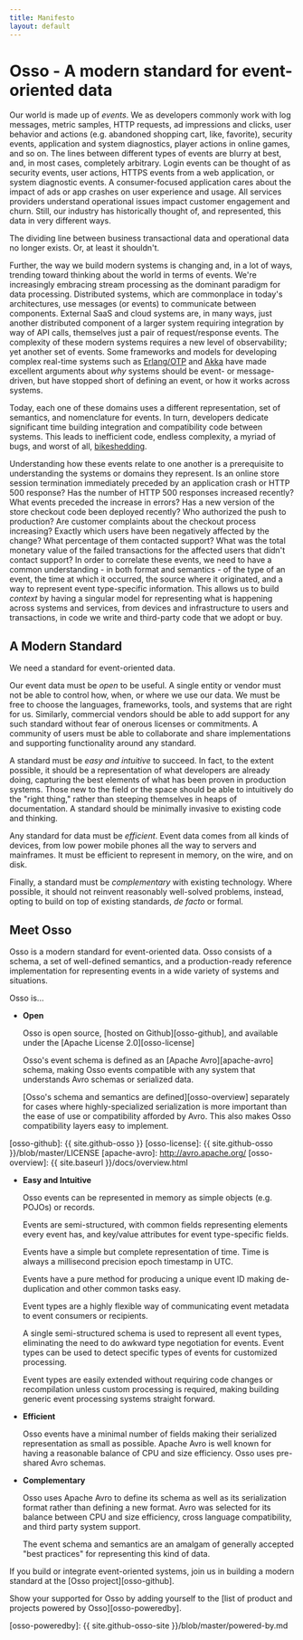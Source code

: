 ```yaml
---
title: Manifesto
layout: default
---
```


# Osso - A modern standard for event-oriented data

Our world is made up of _events_. We as developers commonly work with log
messages, metric samples, HTTP requests, ad impressions and clicks, user
behavior and actions (e.g. abandoned shopping cart, like, favorite), security
events, application and system diagnostics, player actions in online games, and
so on. The lines between different types of events are blurry at best, and, in
most cases, completely arbitrary. Login events can be thought of as security
events, user actions, HTTPS events from a web application, or system diagnostic
events. A consumer-focused application cares about the impact of ads or app
crashes on user experience and usage. All services providers understand
operational issues impact customer engagement and churn. Still, our industry has
historically thought of, and represented, this data in very different ways.

The dividing line between business transactional data and operational data no
longer exists. Or, at least it shouldn't.

Further, the way we build modern systems is changing and, in a lot of ways,
trending toward thinking about the world in terms of events. We're increasingly
embracing stream processing as the dominant paradigm for data processing.
Distributed systems, which are commonplace in today's architectures, use
messages (or events) to communicate between components. External SaaS and cloud
systems are, in many ways, just another distributed component of a larger system
requiring integration by way of API calls, themselves just a pair of
request/response events. The complexity of these modern systems requires a new
level of observability; yet another set of events. Some frameworks and models
for developing complex real-time systems such as [Erlang/OTP][erlang] and
[Akka][akka] have made excellent arguments about _why_ systems should be event-
or message-driven, but have stopped short of defining an event, or how it works
across systems.

[erlang]: https://www.erlang.org/
[akka]: http://akka.io/

Today, each one of these domains uses a different representation, set of
semantics, and nomenclature for events. In turn, developers dedicate significant
time building integration and compatibility code between systems. This leads to
inefficient code, endless complexity, a myriad of bugs, and worst of all,
[bikeshedding][law-of-triviality].

[law-of-triviality]: https://en.wikipedia.org/wiki/Law_of_triviality

Understanding how these events relate to one another is a prerequisite to
understanding the systems or domains they represent. Is an online store session
termination immediately preceded by an application crash or HTTP 500 response?
Has the number of HTTP 500 responses increased recently? What events preceded
the increase in errors? Has a new version of the store checkout code been
deployed recently? Who authorized the push to production? Are customer
complaints about the checkout process increasing? Exactly which users have been
negatively affected by the change? What percentage of them contacted support?
What was the total monetary value of the failed transactions for the affected
users that didn't contact support? In order to correlate these events, we need
to have a common understanding - in both format and semantics - of the type of
an event, the time at which it occurred, the source where it originated, and a
way to represent event type-specific information. This allows us to build
_context_ by having a singular model for representing what is happening across
systems and services, from devices and infrastructure to users and transactions,
in code we write and third-party code that we adopt or buy.

## A Modern Standard

We need a standard for event-oriented data.

Our event data must be _open_ to be useful. A single entity or vendor must not
be able to control how, when, or where we use our data. We must be free to
choose the languages, frameworks, tools, and systems that are right for us.
Similarly, commercial vendors should be able to add support for any such
standard without fear of onerous licenses or commitments. A community of users
must be able to collaborate and share implementations and supporting
functionality around any standard.

A standard must be _easy and intuitive_ to succeed. In fact, to the extent
possible, it should be a representation of what developers are already doing,
capturing the best elements of what has been proven in production systems. Those
new to the field or the space should be able to intuitively do the "right
thing," rather than steeping themselves in heaps of documentation. A standard
should be minimally invasive to existing code and thinking.

Any standard for data must be _efficient_. Event data comes from all kinds of
devices, from low power mobile phones all the way to servers and mainframes. It
must be efficient to represent in memory, on the wire, and on disk.

Finally, a standard must be _complementary_ with existing technology. Where
possible, it should not reinvent reasonably well-solved problems, instead,
opting to build on top of existing standards, _de facto_ or formal.

## Meet Osso

Osso is a modern standard for event-oriented data. Osso consists of a schema, a
set of well-defined semantics, and a production-ready reference implementation
for representing events in a wide variety of systems and situations.

Osso is...

* **Open**

  Osso is open source, [hosted on Github][osso-github], and available under the
  [Apache License 2.0][osso-license]

  Osso's event schema is defined as an [Apache Avro][apache-avro] schema, making
  Osso events compatible with any system that understands Avro schemas or
  serialized data.

  [Osso's schema and semantics are defined][osso-overview] separately for cases
  where highly-specialized serialization is more important than the ease of use
  or compatibility afforded by Avro. This also makes Osso compatibility layers
  easy to implement.

[osso-github]: {{ site.github-osso }}
[osso-license]: {{ site.github-osso }}/blob/master/LICENSE
[apache-avro]: http://avro.apache.org/
[osso-overview]: {{ site.baseurl }}/docs/overview.html

* **Easy and Intuitive**

  Osso events can be represented in memory as simple objects (e.g. POJOs) or
  records.

  Events are semi-structured, with common fields representing elements every
  event has, and key/value attributes for event type-specific fields.

  Events have a simple but complete representation of time. Time is always a
  millisecond precision epoch timestamp in UTC.

  Events have a pure method for producing a unique event ID making
  de-duplication and other common tasks easy.

  Event types are a highly flexible way of communicating event metadata to
  event consumers or recipients.

  A single semi-structured schema is used to represent all event types,
  eliminating the need to do awkward type negotiation for events. Event types
  can be used to detect specific types of events for customized processing.

  Event types are easily extended without requiring code changes or
  recompilation unless custom processing is required, making building generic
  event processing systems straight forward.

* **Efficient**

  Osso events have a minimal number of fields making their serialized
  representation as small as possible. Apache Avro is well known for having a
  reasonable balance of CPU and size efficiency. Osso uses pre-shared Avro
  schemas.

* **Complementary**

  Osso uses Apache Avro to define its schema as well as its serialization
  format rather than defining a new format. Avro was selected for its balance
  between CPU and size efficiency, cross language compatibility, and third party
  system support.

  The event schema and semantics are an amalgam of generally accepted "best
  practices" for representing this kind of data.

If you build or integrate event-oriented systems, join us in building a
modern standard at the [Osso project][osso-github].

Show your supported for Osso by adding yourself to the [list of product and
projects powered by Osso][osso-poweredby].

[osso-poweredby]: {{ site.github-osso-site }}/blob/master/powered-by.md
